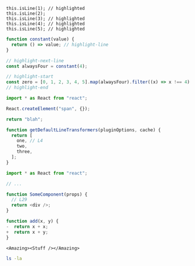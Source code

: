```js{1,3-5}
this.isLine(1); // highlighted
this.isLine(2);
this.isLine(3); // highlighted
this.isLine(4); // highlighted
this.isLine(5); // highlighted
```

```js
function constant(value) {
  return () => value; // highlight-line
}

// highlight-next-line
const alwaysFour = constant(4);

// highlight-start
const zero = [0, 1, 2, 3, 4, 5].map(alwaysFour).filter((x) => x !== 4).length;
// highlight-end
```

```js {numberLines}
import * as React from "react";

React.createElement("span", {});
```

```js {numberLines: 21}
return "blah";
```

```ts
function getDefaultLineTransformers(pluginOptions, cache) {
  return [
    one, // L4
    two,
    three,
  ];
}
```

```ts {numberLines}
import * as React from "react";

// ...

function SomeComponent(props) {
  // L29
  return <div />;
}
```

```ts {diff}
function add(x, y) {
-  return x + x;
+  return x + y;
}
```

```jsx{theme: 'Monokai', someNumbers: {1,2,3}, nested: {objects: 'yep'}}
<Amazing><Stuff /></Amazing>
```

```sh
ls -la
```
